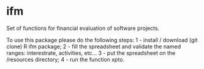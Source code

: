# ifm
Set of functions for financial evaluation of software projects.

To use this package please do the following steps:
1 - install / download (git clone) R ifm package;
2 - fill the spreadsheet and validate the named ranges: interestrate, activities, etc...
3 - put the spreadsheet on the /resources directory;
4 - run the function xpto.